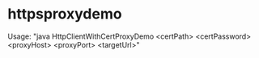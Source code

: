# httpsproxydemo
Usage: "java HttpClientWithCertProxyDemo \<certPath\> \<certPassword\> \<proxyHost\> \<proxyPort\> \<targetUrl\>"
